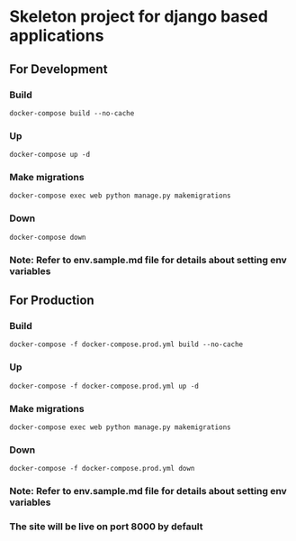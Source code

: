 # Skeleton project for django based applications
## For Development
### Build
```shell 
docker-compose build --no-cache
```

### Up
```shell 
docker-compose up -d
```

### Make migrations
```shell 
docker-compose exec web python manage.py makemigrations
```

### Down
```shell 
docker-compose down
```
### Note: Refer to env.sample.md file for details about setting env variables


## For Production
### Build
```shell 
docker-compose -f docker-compose.prod.yml build --no-cache
```

### Up
```shell 
docker-compose -f docker-compose.prod.yml up -d
```

### Make migrations
```shell 
docker-compose exec web python manage.py makemigrations
```

### Down
```shell 
docker-compose -f docker-compose.prod.yml down
```
### Note: Refer to env.sample.md file for details about setting env variables
### The site will be live on port 8000 by default
